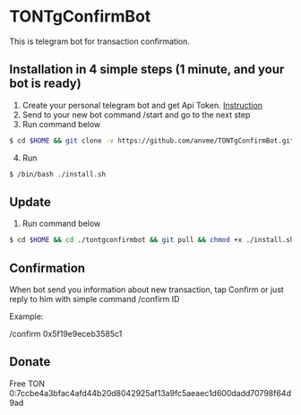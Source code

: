 # TONTgConfirmBot

This is telegram bot for transaction confirmation.

## Installation in 4 simple steps (1 minute, and your bot is ready)

 1. Create your personal telegram bot and get Api Token. [Instruction](https://docs.microsoft.com/en-us/azure/bot-service/bot-service-channel-connect-telegram?view=azure-bot-service-4.0)
 2. Send to your new bot command /start and go to the next step
 3. Run command below
```sh
$ cd $HOME && git clone -v https://github.com/anvme/TONTgConfirmBot.git tontgconfirmbot && cd ./tontgconfirmbot && chmod +x ./install.sh
```
 4. Run 
 ```sh
$ /bin/bash ./install.sh
```
## Update

 1. Run command below
```sh
$ cd $HOME && cd ./tontgconfirmbot && git pull && chmod +x ./install.sh && ./install.sh
```

## Confirmation

When bot send you information about new transaction, tap Confirm or just reply to him with simple command /confirm ID

Example:

/confirm 0x5f19e9eceb3585c1

## Donate

Free TON 0:7ccbe4a3bfac4afd44b20d8042925af13a9fc5aeaec1d600dadd70798f64d9ad
